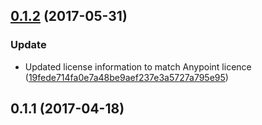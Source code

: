 <a name="0.1.2"></a>
## [0.1.2](https://github.com/anypoint-web-components/anypoint-behaviors/compare/0.1.1...v0.1.2) (2017-05-31)


### Update

* Updated license information to match Anypoint licence ([19fede714fa0e7a48be9aef237e3a5727a795e95](https://github.com/anypoint-web-components/anypoint-behaviors/commit/19fede714fa0e7a48be9aef237e3a5727a795e95))



<a name="0.1.1"></a>
## 0.1.1 (2017-04-18)





